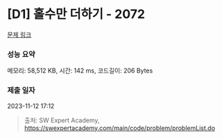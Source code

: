 # [D1] 홀수만 더하기 - 2072 

[문제 링크](https://swexpertacademy.com/main/code/problem/problemDetail.do?contestProbId=AV5QSEhaA5sDFAUq) 

### 성능 요약

메모리: 58,512 KB, 시간: 142 ms, 코드길이: 206 Bytes

### 제출 일자

2023-11-12 17:12



> 출처: SW Expert Academy, https://swexpertacademy.com/main/code/problem/problemList.do